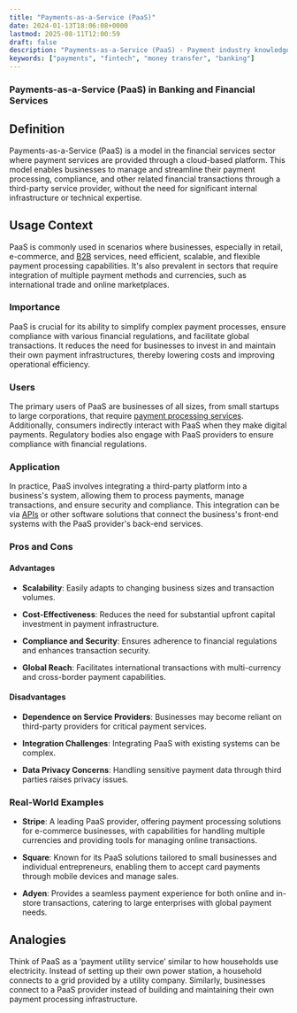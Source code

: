 ```yaml
---
title: "Payments-as-a-Service (PaaS)"
date: 2024-01-13T18:06:08+0000
lastmod: 2025-08-11T12:00:59
draft: false
description: "Payments-as-a-Service (PaaS) - Payment industry knowledge and insights"
keywords: ["payments", "fintech", "money transfer", "banking"]
---
```


### Payments-as-a-Service (PaaS) in Banking and Financial Services

## Definition

Payments-as-a-Service (PaaS) is a model in the financial services sector where payment services are provided through a cloud-based platform. This model enables businesses to manage and streamline their payment processing, compliance, and other related financial transactions through a third-party service provider, without the need for significant internal infrastructure or technical expertise.

## Usage Context

PaaS is commonly used in scenarios where businesses, especially in retail, e-commerce, and [B2B](https://faisalkhanllc.xyz/resources/payments-wiki/b/business-to-business-b2b/) services, need efficient, scalable, and flexible payment processing capabilities. It's also prevalent in sectors that require integration of multiple payment methods and currencies, such as international trade and online marketplaces.

### Importance

PaaS is crucial for its ability to simplify complex payment processes, ensure compliance with various financial regulations, and facilitate global transactions. It reduces the need for businesses to invest in and maintain their own payment infrastructures, thereby lowering costs and improving operational efficiency.

### Users

The primary users of PaaS are businesses of all sizes, from small startups to large corporations, that require [payment processing services](https://faisalkhanllc.xyz/resources/payments-wiki/p/payment-processor/). Additionally, consumers indirectly interact with PaaS when they make digital payments. Regulatory bodies also engage with PaaS providers to ensure compliance with financial regulations.

### Application

In practice, PaaS involves integrating a third-party platform into a business's system, allowing them to process payments, manage transactions, and ensure security and compliance. This integration can be via [APIs](https://faisalkhanllc.xyz/resources/payments-wiki/a/application-programming-interface-api/) or other software solutions that connect the business's front-end systems with the PaaS provider's back-end services.

### Pros and Cons

#### Advantages

- **Scalability**: Easily adapts to changing business sizes and transaction volumes.

- **Cost-Effectiveness**: Reduces the need for substantial upfront capital investment in payment infrastructure.

- **Compliance and Security**: Ensures adherence to financial regulations and enhances transaction security.

- **Global Reach**: Facilitates international transactions with multi-currency and cross-border payment capabilities.

#### Disadvantages

- **Dependence on Service Providers**: Businesses may become reliant on third-party providers for critical payment services.

- **Integration Challenges**: Integrating PaaS with existing systems can be complex.

- **Data Privacy Concerns**: Handling sensitive payment data through third parties raises privacy issues.

### Real-World Examples

- **Stripe**: A leading PaaS provider, offering payment processing solutions for e-commerce businesses, with capabilities for handling multiple currencies and providing tools for managing online transactions.

- **Square**: Known for its PaaS solutions tailored to small businesses and individual entrepreneurs, enabling them to accept card payments through mobile devices and manage sales.

- **Adyen**: Provides a seamless payment experience for both online and in-store transactions, catering to large enterprises with global payment needs.

## Analogies

Think of PaaS as a ‘payment utility service’ similar to how households use electricity. Instead of setting up their own power station, a household connects to a grid provided by a utility company. Similarly, businesses connect to a PaaS provider instead of building and maintaining their own payment processing infrastructure.